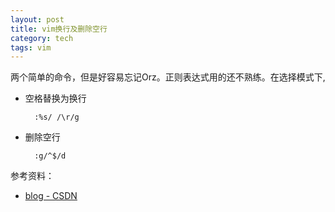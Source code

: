 ```yaml
---
layout: post
title: vim换行及删除空行
category: tech
tags: vim
---
```


两个简单的命令，但是好容易忘记Orz。正则表达式用的还不熟练。在选择模式下,

* 空格替换为换行

        :%s/ /\r/g 

* 删除空行 

        :g/^$/d

参考资料：

* [blog - CSDN](http://blog.csdn.net/tterminator/article/details/51610778)

